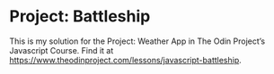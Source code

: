 # Project: Battleship

This is my solution for the Project: Weather App in The Odin Project’s Javascript Course. Find it at https://www.theodinproject.com/lessons/javascript-battleship.
